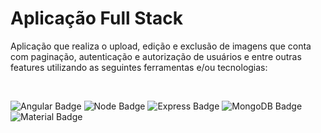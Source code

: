 # Aplicação Full Stack

Aplicação que realiza o upload, edição e exclusão de imagens que conta com paginação, autenticação e autorização de usuários e entre outras features utilizando as seguintes ferramentas e/ou tecnologias:

<br/>

![Angular Badge](https://img.shields.io/badge/Angular-DD0031?style=for-the-badge&logo=angular&logoColor=white)
![Node Badge](https://img.shields.io/badge/Node.js-43853D?style=for-the-badge&logo=node.js&logoColor=white)
![Express Badge](https://img.shields.io/badge/Express.js-000000?style=for-the-badge&logo=express&logoColor=white)
![MongoDB Badge](https://img.shields.io/badge/MongoDB-4EA94B?style=for-the-badge&logo=mongodb&logoColor=white)
![Material Badge](https://img.shields.io/badge/Material--UI-0081CB?style=for-the-badge&logo=material-ui&logoColor=white)

